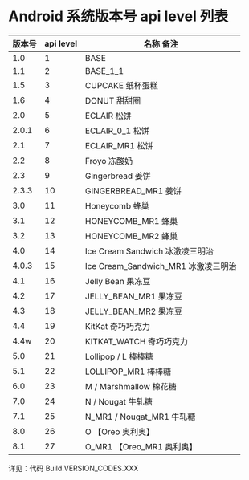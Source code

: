 

# Android 系统版本号 api level 列表


| 版本号   | api level | 名称  备注                         |
| ----- | --------- | ------------------------------ |
| 1.0   | 1         | BASE                           |
| 1.1   | 2         | BASE_1_1                       |
| 1.5   | 3         | CUPCAKE 纸杯蛋糕                   |
| 1.6   | 4         | DONUT 甜甜圈                      |
| 2.0   | 5         | ECLAIR 松饼                      |
| 2.0.1 | 6         | ECLAIR_0_1 松饼                  |
| 2.1   | 7         | ECLAIR_MR1 松饼                  |
| 2.2   | 8         | Froyo 冻酸奶                      |
| 2.3   | 9         | Gingerbread 姜饼                 |
| 2.3.3 | 10        | GINGERBREAD_MR1 姜饼             |
| 3.0   | 11        | Honeycomb  蜂巢                  |
| 3.1   | 12        | HONEYCOMB_MR1  蜂巢              |
| 3.2   | 13        | HONEYCOMB_MR2  蜂巢              |
| 4.0   | 14        | Ice Cream Sandwich   冰激凌三明治    |
| 4.0.3 | 15        | Ice Cream_Sandwich_MR1  冰激凌三明治 |
| 4.1   | 16        | Jelly Bean 果冻豆                 |
| 4.2   | 17        | JELLY_BEAN_MR1 果冻豆             |
| 4.3   | 18        | JELLY_BEAN_MR2 果冻豆             |
| 4.4   | 19        | KitKat 奇巧巧克力                   |
| 4.4w  | 20        | KITKAT_WATCH 奇巧巧克力             |
| 5.0   | 21        | Lollipop / L 棒棒糖               |
| 5.1   | 22        | LOLLIPOP_MR1 棒棒糖               |
| 6.0   | 23        | M / Marshmallow 棉花糖            |
| 7.0   | 24        | N / Nougat 牛轧糖                 |
| 7.1   | 25        | N_MR1 / Nougat_MR1 牛轧糖         |
| 8.0   | 26        | O   【Oreo 奥利奥】                 |
| 8.1   | 27        | O_MR1   【Oreo_MR1 奥利奥】         |

详见：代码 Build.VERSION_CODES.XXX

